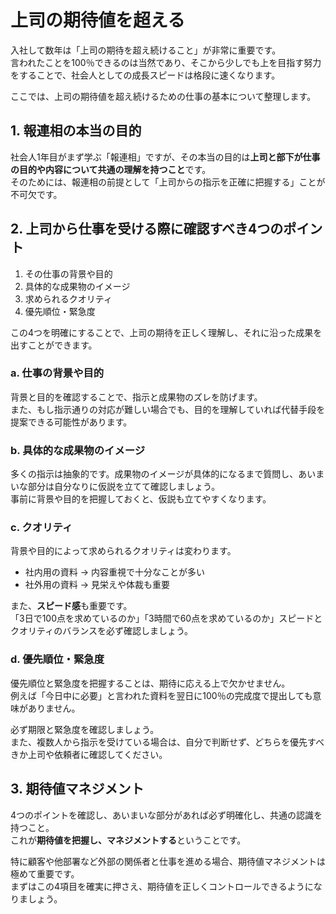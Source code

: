 # 上司の期待値を超える

入社して数年は「上司の期待を超え続けること」が非常に重要です。  
言われたことを100％できるのは当然であり、そこから少しでも上を目指す努力をすることで、社会人としての成長スピードは格段に速くなります。  

ここでは、上司の期待値を超え続けるための仕事の基本について整理します。  

## 1. 報連相の本当の目的
社会人1年目がまず学ぶ「報連相」ですが、その本当の目的は**上司と部下が仕事の目的や内容について共通の理解を持つこと**です。  
そのためには、報連相の前提として「上司からの指示を正確に把握する」ことが不可欠です。  

## 2. 上司から仕事を受ける際に確認すべき4つのポイント
1. その仕事の背景や目的  
2. 具体的な成果物のイメージ  
3. 求められるクオリティ  
4. 優先順位・緊急度  

この4つを明確にすることで、上司の期待を正しく理解し、それに沿った成果を出すことができます。  

### a. 仕事の背景や目的
背景と目的を確認することで、指示と成果物のズレを防げます。  
また、もし指示通りの対応が難しい場合でも、目的を理解していれば代替手段を提案できる可能性があります。  

### b. 具体的な成果物のイメージ
多くの指示は抽象的です。成果物のイメージが具体的になるまで質問し、あいまいな部分は自分なりに仮説を立てて確認しましょう。  
事前に背景や目的を把握しておくと、仮説も立てやすくなります。  

### c. クオリティ
背景や目的によって求められるクオリティは変わります。  
- 社内用の資料 → 内容重視で十分なことが多い  
- 社外用の資料 → 見栄えや体裁も重要  

また、**スピード感**も重要です。  
「3日で100点を求めているのか」「3時間で60点を求めているのか」スピードとクオリティのバランスを必ず確認しましょう。  

### d. 優先順位・緊急度
優先順位と緊急度を把握することは、期待に応える上で欠かせません。  
例えば「今日中に必要」と言われた資料を翌日に100％の完成度で提出しても意味がありません。  

必ず期限と緊急度を確認しましょう。  
また、複数人から指示を受けている場合は、自分で判断せず、どちらを優先すべきか上司や依頼者に確認してください。  

## 3. 期待値マネジメント
4つのポイントを確認し、あいまいな部分があれば必ず明確化し、共通の認識を持つこと。  
これが**期待値を把握し、マネジメントする**ということです。  

特に顧客や他部署など外部の関係者と仕事を進める場合、期待値マネジメントは極めて重要です。  
まずはこの4項目を確実に押さえ、期待値を正しくコントロールできるようになりましょう。
